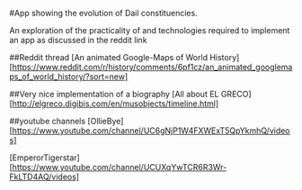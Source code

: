 
#App showing the evolution of Dail constituencies.

An exploration of the practicality of and technologies required to implement an app as discussed in the reddit link

##Reddit thread
[An animated Google-Maps of World History][https://www.reddit.com/r/history/comments/6pf1cz/an_animated_googlemaps_of_world_history/?sort=new]

##Very nice implementation of a biography
[All about EL GRECO][http://elgreco.digibis.com/en/musobjects/timeline.html]

##youtube channels
[OllieBye][https://www.youtube.com/channel/UC6gNjP1W4FXWExT5QpYkmhQ/videos]

[EmperorTigerstar][https://www.youtube.com/channel/UCUXqYwTCR6R3Wr-FkLTD4AQ/videos]